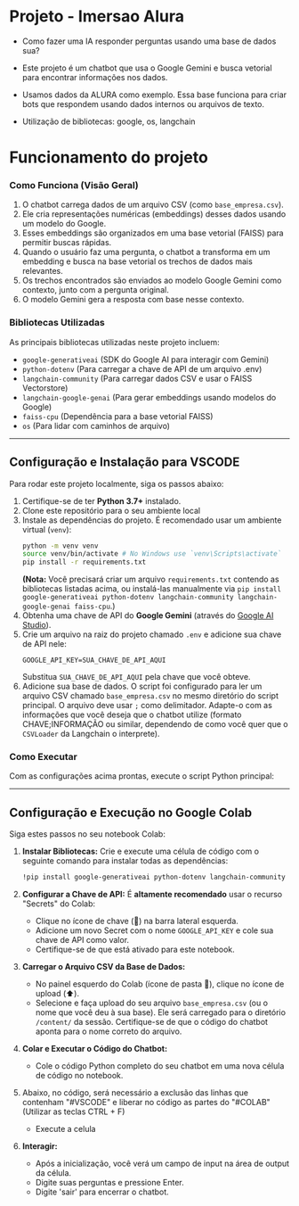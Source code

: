 # Projeto - Imersao Alura

- Como fazer uma IA responder perguntas usando uma base de dados sua?
- Este projeto é um chatbot que usa o Google Gemini e busca vetorial para encontrar informações nos dados.
- Usamos dados da ALURA como exemplo. Essa base funciona para criar bots que respondem usando dados internos ou arquivos de texto.

- Utilização de bibliotecas: google, os, langchain

# Funcionamento do projeto

### Como Funciona (Visão Geral)

1.  O chatbot carrega dados de um arquivo CSV (como `base_empresa.csv`).
2.  Ele cria representações numéricas (embeddings) desses dados usando um modelo do Google.
3.  Esses embeddings são organizados em uma base vetorial (FAISS) para permitir buscas rápidas.
4.  Quando o usuário faz uma pergunta, o chatbot a transforma em um embedding e busca na base vetorial os trechos de dados mais relevantes.
5.  Os trechos encontrados são enviados ao modelo Google Gemini como contexto, junto com a pergunta original.
6.  O modelo Gemini gera a resposta com base nesse contexto.

### Bibliotecas Utilizadas

As principais bibliotecas utilizadas neste projeto incluem:

* `google-generativeai` (SDK do Google AI para interagir com Gemini)
* `python-dotenv` (Para carregar a chave de API de um arquivo .env)
* `langchain-community` (Para carregar dados CSV e usar o FAISS Vectorstore)
* `langchain-google-genai` (Para gerar embeddings usando modelos do Google)
* `faiss-cpu` (Dependência para a base vetorial FAISS)
* `os` (Para lidar com caminhos de arquivo)

---

## Configuração e Instalação para VSCODE

Para rodar este projeto localmente, siga os passos abaixo:

1.  Certifique-se de ter **Python 3.7+** instalado.
2.  Clone este repositório para o seu ambiente local
3.  Instale as dependências do projeto. É recomendado usar um ambiente virtual (`venv`):
    ```bash
    python -m venv venv
    source venv/bin/activate # No Windows use `venv\Scripts\activate`
    pip install -r requirements.txt
    ```
    **(Nota:** Você precisará criar um arquivo `requirements.txt` contendo as bibliotecas listadas acima, ou instalá-las manualmente via `pip install google-generativeai python-dotenv langchain-community langchain-google-genai faiss-cpu`.)
4.  Obtenha uma chave de API do **Google Gemini** (através do [Google AI Studio](https://aistudio.google.com/)).
5.  Crie um arquivo na raiz do projeto chamado `.env` e adicione sua chave de API nele:
    ```dotenv
    GOOGLE_API_KEY=SUA_CHAVE_DE_API_AQUI
    ```
    Substitua `SUA_CHAVE_DE_API_AQUI` pela chave que você obteve.
6.  Adicione sua base de dados. O script foi configurado para ler um arquivo CSV chamado `base_empresa.csv` no mesmo diretório do script principal. O arquivo deve usar `;` como delimitador. Adapte-o com as informações que você deseja que o chatbot utilize (formato CHAVE;INFORMAÇÃO ou similar, dependendo de como você quer que o `CSVLoader` da Langchain o interprete).

### Como Executar

Com as configurações acima prontas, execute o script Python principal:

---

## Configuração e Execução no Google Colab

Siga estes passos no seu notebook Colab:

1.  **Instalar Bibliotecas:**
    Crie e execute uma célula de código com o seguinte comando para instalar todas as dependências:
    ```bash
    !pip install google-generativeai python-dotenv langchain-community langchain-google-genai faiss-cpu
    ```

2.  **Configurar a Chave de API:**
    É **altamente recomendado** usar o recurso "Secrets" do Colab:
    * Clique no ícone de chave (🔑) na barra lateral esquerda.
    * Adicione um novo Secret com o nome `GOOGLE_API_KEY` e cole sua chave de API como valor.
    * Certifique-se de que está ativado para este notebook.

3.  **Carregar o Arquivo CSV da Base de Dados:**
    * No painel esquerdo do Colab (ícone de pasta 📁), clique no ícone de upload (⬆️).
    * Selecione e faça upload do seu arquivo `base_empresa.csv` (ou o nome que você deu à sua base). Ele será carregado para o diretório `/content/` da sessão. Certifique-se de que o código do chatbot aponta para o nome correto do arquivo.

4.  **Colar e Executar o Código do Chatbot:**
    * Cole o código Python completo do seu chatbot em uma nova célula de código no notebook.

5. Abaixo, no código, será necessário a exclusão das linhas que contenham "#VSCODE" e liberar no código as partes do "#COLAB" (Utilizar as teclas CTRL + F)
   * Execute a celula

7.  **Interagir:**
    * Após a inicialização, você verá um campo de input na área de output da célula.
    * Digite suas perguntas e pressione Enter.
    * Digite 'sair' para encerrar o chatbot.


